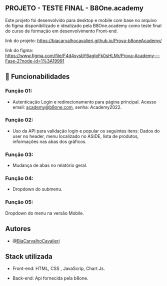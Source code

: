 ## PROJETO - TESTE FINAL - B8One.academy

Este projeto foi desenvolvido para desktop e mobile com base no arquivo do figma disponibilizado e idealizado pela B8One.academy como teste final do curso de formação em desenvolvimento Front-end.

link do projeto: https://biacarvalhocavalieri.github.io/Prova-b8oneAcademy/


link do figma: https://www.figma.com/file/F4d4sysbY6agIpFk0sHLMr/Prova-Academy---Fase-2?node-id=1%3A19991

## 🔧 Funcionabilidades

### Função 01:
- Autenticação Login e redirecionamento para página principal. Acesso email: academy@b8one.com, senha: Academy2022.

### Função 02:
- Uso da API para validação login e popular os seguintes itens: Dados do user no header, menu localizado no ASIDE, lista de produtos, informações nas abas dos gráficos.

### Função 03:
- Mudança de abas no relatório geral.

### Função 04:
- Dropdown do submenu.

### Função 05:
Dropdown do menu na versão Mobile.



## Autores

- [@BiaCarvalhoCavalieri](https://github.com/BiaCarvalhoCavalieri)


## Stack utilizada

- Front-end: HTML, CSS , JavaScrip, Chart.Js.

- Back-end: Api fornecida pela b8one.
